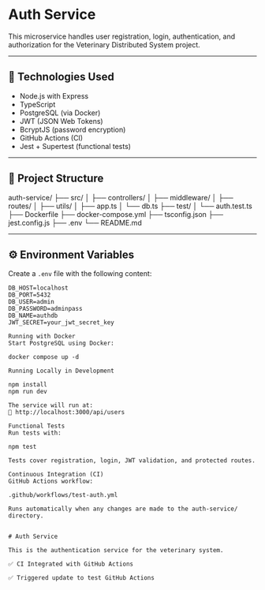 # Auth Service

This microservice handles user registration, login, authentication, and authorization for the Veterinary Distributed System project.

---

## 🚀 Technologies Used

- Node.js with Express
- TypeScript
- PostgreSQL (via Docker)
- JWT (JSON Web Tokens)
- BcryptJS (password encryption)
- GitHub Actions (CI)
- Jest + Supertest (functional tests)

---

## 📁 Project Structure

auth-service/
├── src/
│ ├── controllers/
│ ├── middleware/
│ ├── routes/
│ ├── utils/
│ ├── app.ts
│ └── db.ts
├── test/
│ └── auth.test.ts
├── Dockerfile
├── docker-compose.yml
├── tsconfig.json
├── jest.config.js
├── .env
└── README.md


---

## ⚙️ Environment Variables

Create a `.env` file with the following content:

```env
DB_HOST=localhost
DB_PORT=5432
DB_USER=admin
DB_PASSWORD=adminpass
DB_NAME=authdb
JWT_SECRET=your_jwt_secret_key

Running with Docker
Start PostgreSQL using Docker:

docker compose up -d

Running Locally in Development

npm install
npm run dev

The service will run at:
📍 http://localhost:3000/api/users

Functional Tests
Run tests with:

npm test

Tests cover registration, login, JWT validation, and protected routes.

Continuous Integration (CI)
GitHub Actions workflow:

.github/workflows/test-auth.yml

Runs automatically when any changes are made to the auth-service/ directory.


# Auth Service

This is the authentication service for the veterinary system.

✅ CI Integrated with GitHub Actions 

✅ Triggered update to test GitHub Actions 
 